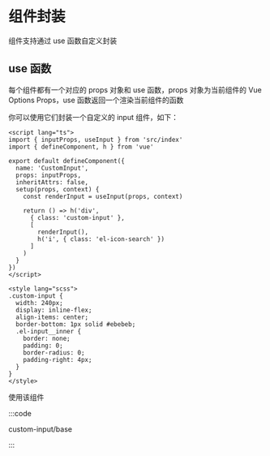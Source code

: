 # 组件封装

组件支持通过 use 函数自定义封装


## use 函数

每个组件都有一个对应的 props 对象和 use 函数，props 对象为当前组件的 Vue Options Props，use 函数返回一个渲染当前组件的函数

你可以使用它们封装一个自定义的 input 组件，如下：

```vue
<script lang="ts">
import { inputProps, useInput } from 'src/index'
import { defineComponent, h } from 'vue'

export default defineComponent({
  name: 'CustomInput',
  props: inputProps,
  inheritAttrs: false,
  setup(props, context) {
    const renderInput = useInput(props, context)

    return () => h('div',
      { class: 'custom-input' },
      [
        renderInput(),
        h('i', { class: 'el-icon-search' })
      ]
    )
  }
})
</script>

<style lang="scss">
.custom-input {
  width: 240px;
  display: inline-flex;
  align-items: center;
  border-bottom: 1px solid #ebebeb;
  .el-input__inner {
    border: none;
    padding: 0;
    border-radius: 0;
    padding-right: 4px;
  }
}
</style>
```

使用该组件

:::code

custom-input/base

:::

<script setup lang="ts">
import CustomInputBase from 'docs/demo/custom-input/base.vue'
</script>
